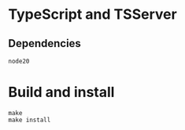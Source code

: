 # TypeScript and TSServer

## Dependencies
```
node20
```
#
# Build and install
```
make
make install
```
